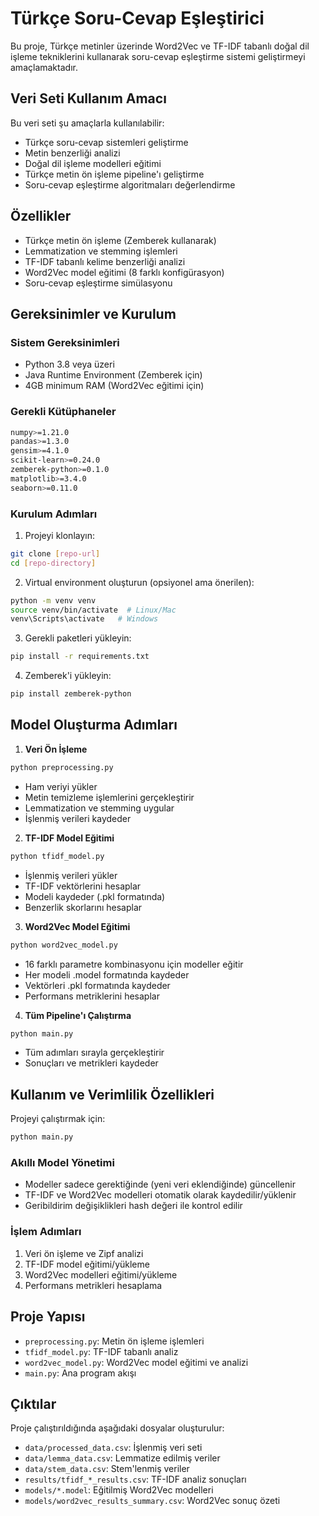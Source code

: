 # Türkçe Soru-Cevap Eşleştirici

Bu proje, Türkçe metinler üzerinde Word2Vec ve TF-IDF tabanlı doğal dil işleme tekniklerini kullanarak soru-cevap eşleştirme sistemi geliştirmeyi amaçlamaktadır.

## Veri Seti Kullanım Amacı

Bu veri seti şu amaçlarla kullanılabilir:
- Türkçe soru-cevap sistemleri geliştirme
- Metin benzerliği analizi
- Doğal dil işleme modelleri eğitimi
- Türkçe metin ön işleme pipeline'ı geliştirme
- Soru-cevap eşleştirme algoritmaları değerlendirme

## Özellikler

- Türkçe metin ön işleme (Zemberek kullanarak)
- Lemmatization ve stemming işlemleri
- TF-IDF tabanlı kelime benzerliği analizi
- Word2Vec model eğitimi (8 farklı konfigürasyon)
- Soru-cevap eşleştirme simülasyonu

## Gereksinimler ve Kurulum

### Sistem Gereksinimleri
- Python 3.8 veya üzeri
- Java Runtime Environment (Zemberek için)
- 4GB minimum RAM (Word2Vec eğitimi için)

### Gerekli Kütüphaneler
```bash
numpy>=1.21.0
pandas>=1.3.0
gensim>=4.1.0
scikit-learn>=0.24.0
zemberek-python>=0.1.0
matplotlib>=3.4.0
seaborn>=0.11.0
```

### Kurulum Adımları

1. Projeyi klonlayın:
```bash
git clone [repo-url]
cd [repo-directory]
```

2. Virtual environment oluşturun (opsiyonel ama önerilen):
```bash
python -m venv venv
source venv/bin/activate  # Linux/Mac
venv\Scripts\activate   # Windows
```

3. Gerekli paketleri yükleyin:
```bash
pip install -r requirements.txt
```

4. Zemberek'i yükleyin:
```bash
pip install zemberek-python
```

## Model Oluşturma Adımları

1. **Veri Ön İşleme**
```bash
python preprocessing.py
```
- Ham veriyi yükler
- Metin temizleme işlemlerini gerçekleştirir
- Lemmatization ve stemming uygular
- İşlenmiş verileri kaydeder

2. **TF-IDF Model Eğitimi**
```bash
python tfidf_model.py
```
- İşlenmiş verileri yükler
- TF-IDF vektörlerini hesaplar
- Modeli kaydeder (.pkl formatında)
- Benzerlik skorlarını hesaplar

3. **Word2Vec Model Eğitimi**
```bash
python word2vec_model.py
```
- 16 farklı parametre kombinasyonu için modeller eğitir
- Her modeli .model formatında kaydeder
- Vektörleri .pkl formatında kaydeder
- Performans metriklerini hesaplar

4. **Tüm Pipeline'ı Çalıştırma**
```bash
python main.py
```
- Tüm adımları sırayla gerçekleştirir
- Sonuçları ve metrikleri kaydeder

## Kullanım ve Verimlilik Özellikleri

Projeyi çalıştırmak için:

```bash
python main.py
```

### Akıllı Model Yönetimi
- Modeller sadece gerektiğinde (yeni veri eklendiğinde) güncellenir
- TF-IDF ve Word2Vec modelleri otomatik olarak kaydedilir/yüklenir
- Geribildirim değişiklikleri hash değeri ile kontrol edilir

### İşlem Adımları
1. Veri ön işleme ve Zipf analizi
2. TF-IDF model eğitimi/yükleme
3. Word2Vec modelleri eğitimi/yükleme
4. Performans metrikleri hesaplama

## Proje Yapısı

- `preprocessing.py`: Metin ön işleme işlemleri
- `tfidf_model.py`: TF-IDF tabanlı analiz
- `word2vec_model.py`: Word2Vec model eğitimi ve analizi
- `main.py`: Ana program akışı

## Çıktılar

Proje çalıştırıldığında aşağıdaki dosyalar oluşturulur:

- `data/processed_data.csv`: İşlenmiş veri seti
- `data/lemma_data.csv`: Lemmatize edilmiş veriler
- `data/stem_data.csv`: Stem'lenmiş veriler
- `results/tfidf_*_results.csv`: TF-IDF analiz sonuçları
- `models/*.model`: Eğitilmiş Word2Vec modelleri
- `models/word2vec_results_summary.csv`: Word2Vec sonuç özeti
